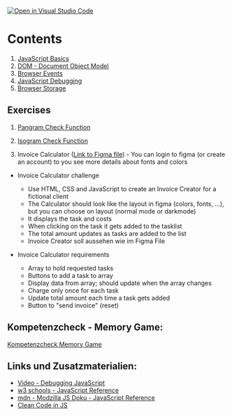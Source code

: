 [![Open in Visual Studio Code](https://classroom.github.com/assets/open-in-vscode-2e0aaae1b6195c2367325f4f02e2d04e9abb55f0b24a779b69b11b9e10269abc.svg)](https://classroom.github.com/online_ide?assignment_repo_id=17392308&assignment_repo_type=AssignmentRepo)
# Contents

1. [JavaScript Basics](js_basics.md)
2. [DOM - Document Object Model](js_dom.md)
3. [Browser Events](js_events.md)
4. [JavaScript Debugging](js_debugging.md)
5. [Browser Storage](js_browser_storage.md)

## Exercises
1. [Pangram Check Function](javascript_1_uebung_1.md)
2. [Isogram Check Function](javascript_1_uebung_2.md)

3. Invoice Calculator ([Link to Figma file](https://www.figma.com/design/roUn8DT7zHTI9tcL2JXNZG/Invoice-Generator)) - You can login to figma (or create an account) to you see more details about fonts and colors
- Invoice Calculator challenge
  - Use HTML, CSS and JavaScript to create an Invoice Creator for a fictional client
  - The Calculator should look like the layout in figma (colors, fonts, ...), but you can choose on layout (normal mode or darkmode)
  - It displays the task and costs
  - When clicking on the task it gets added to the tasklist
  - The total amount updates as tasks are added to the list
  - Invoice Creator soll aussehen wie im Figma File

- Invoice Calculator requirements
  - Array to hold requested tasks
  - Buttons to add a task to array
  - Display data from array; should update when the array changes
  - Charge only once for each task
  - Update total amount each time a task gets added
  - Button to "send invoice" (reset)

## Kompetenzcheck - Memory Game:
[Kompetenzcheck Memory Game](javascript_1_kompetenzcheck.md)

## Links und Zusatzmaterialien:
- [Video - Debugging JavaScript](https://www.youtube.com/watch?v=H0XScE08hy8)
- [w3 schools - JavaScript Reference](https://www.w3schools.com/js/default.asp)
- [mdn - Modzilla JS Doku - JavaScript Reference](https://developer.mozilla.org/en-US/docs/Web/JavaScript)
- [Clean Code in JS](https://github.com/ryanmcdermott/clean-code-javascript)

